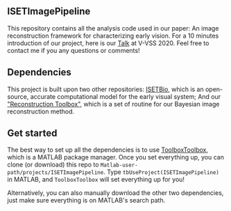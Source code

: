 ## ISETImagePipeline
This repository contains all the analysis code used in our paper: An image reconstruction framework for characterizing early vision. For a 10 minutes introduction of our project, here is our [Talk](https://youtu.be/d5qI0FNCAv4) at V-VSS 2020. Feel free to contact me if you any questions or comments!

## Dependencies
This project is built upon two other repositories: [ISETBio](https://github.com/isetbio/isetbio), which is an open-source, accurate computational model for the early visual system; And our ["Reconstruction Toolbox"](https://github.com/isetbio/ISETPipelineToolbox), which is a set of routine for our Bayesian image reconstruction method.

## Get started
The best way to set up all the dependencies is to use [ToolboxToolbox](https://github.com/ToolboxHub/ToolboxToolbox), which is a MATLAB package manager. Once you set everything up, you can clone (or download) this repo to `Matlab-user-path/projects/ISETImagePipeline`. Type `tbUseProject(ISETImagePipeline)` in MATLAB, and `ToolboxToolbox` will set everything up for you!

Alternatively, you can also manually download the other two dependencies, just make sure everything is on MATLAB's search path.